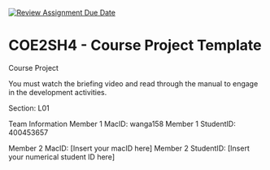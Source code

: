 [![Review Assignment Due Date](https://classroom.github.com/assets/deadline-readme-button-22041afd0340ce965d47ae6ef1cefeee28c7c493a6346c4f15d667ab976d596c.svg)](https://classroom.github.com/a/mLqiHWLE)
# COE2SH4 - Course Project Template
Course Project

You must watch the briefing video and read through the manual to engage in the development activities.


Section: L01

Team Information
Member 1 MacID: wanga158
Member 1 StudentID: 400453657

Member 2 MacID: [Insert your macID here]
Member 2 StudentID: [Insert your numerical student ID here]

